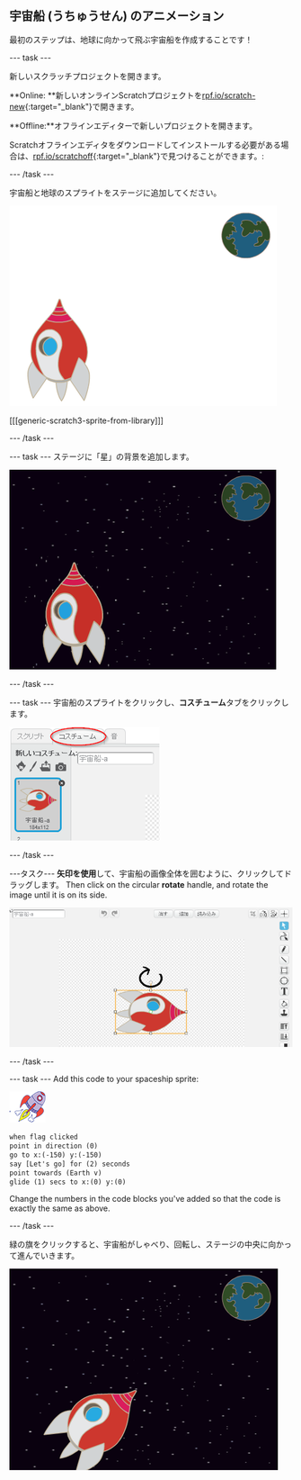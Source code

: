 ## 宇宙船 (うちゅうせん) のアニメーション

最初のステップは、地球に向かって飛ぶ宇宙船を作成することです！

\--- task \---

新しいスクラッチプロジェクトを開きます。

**Online: **新しいオンラインScratchプロジェクトを[rpf.io/scratch-new](http://rpf.io/scratchon){:target="_blank"}で開きます。

**Offline:**オフラインエディターで新しいプロジェクトを開きます。

Scratchオフラインエディタをダウンロードしてインストールする必要がある場合は、[rpf.io/scratchoff](http://rpf.io/scratchoff){:target="_blank"}で見つけることができます。:

\--- /task \---

宇宙船と地球のスプライトをステージに追加してください。

![Spaceship and Earth sprites](images/space-sprites.png)

[[[generic-scratch3-sprite-from-library]]]

\--- /task \---

\--- task \--- ステージに「星」の背景を追加します。

![A space backdrop](images/space-backdrop.png)

\--- /task \---

\--- task \--- 宇宙船のスプライトをクリックし、**コスチューム**タブをクリックします。

![Sprite costume](images/space-costume.png)

\--- /task \---

\---タスク\--- **矢印を使用**して、宇宙船の画像全体を囲むように、クリックしてドラッグします。 Then click on the circular **rotate** handle, and rotate the image until it is on its side.

![Rotating a costume](images/space-rotate.png)

\--- /task \---

\--- task \--- Add this code to your spaceship sprite:

![Spaceship sprite](images/sprite-spaceship.png)

```blocks3
when flag clicked
point in direction (0)
go to x:(-150) y:(-150)
say [Let's go] for (2) seconds
point towards (Earth v)
glide (1) secs to x:(0) y:(0)
```

Change the numbers in the code blocks you've added so that the code is exactly the same as above.

\--- /task \---

緑の旗をクリックすると、宇宙船がしゃべり、回転し、ステージの中央に向かって進んでいきます。

![Testing a spaceship animation](images/space-animate-stage.png)